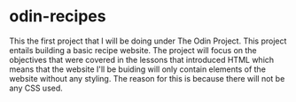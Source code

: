 # odin-recipes
This the first project that I will be doing under The Odin Project. This project entails building a basic recipe website.
The project will focus on the objectives that were covered in the lessons that introduced HTML which means that the website I'll be buiding will only contain elements of the website without any styling.
The reason for this is because there will not be any CSS used.